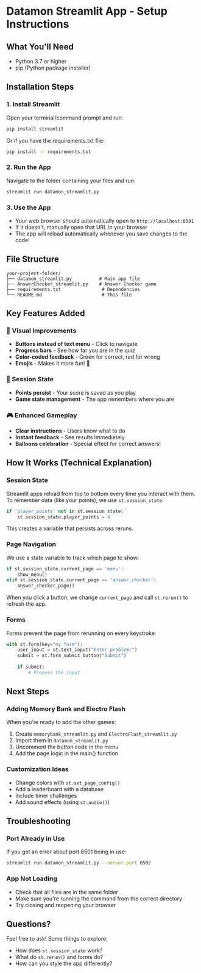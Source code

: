 # Datamon Streamlit App - Setup Instructions

## What You'll Need
- Python 3.7 or higher
- pip (Python package installer)

## Installation Steps

### 1. Install Streamlit
Open your terminal/command prompt and run:
```bash
pip install streamlit
```

Or if you have the requirements.txt file:
```bash
pip install -r requirements.txt
```

### 2. Run the App
Navigate to the folder containing your files and run:
```bash
streamlit run datamon_streamlit.py
```

### 3. Use the App
- Your web browser should automatically open to `http://localhost:8501`
- If it doesn't, manually open that URL in your browser
- The app will reload automatically whenever you save changes to the code!

## File Structure
```
your-project-folder/
├── datamon_streamlit.py          # Main app file
├── AnswerChecker_streamlit.py    # Answer Checker game
├── requirements.txt               # Dependencies
└── README.md                      # This file
```

## Key Features Added

### 🎨 Visual Improvements
- **Buttons instead of text menu** - Click to navigate
- **Progress bars** - See how far you are in the quiz
- **Color-coded feedback** - Green for correct, red for wrong
- **Emojis** - Makes it more fun! 🎉

### 💾 Session State
- **Points persist** - Your score is saved as you play
- **Game state management** - The app remembers where you are

### 🎮 Enhanced Gameplay
- **Clear instructions** - Users know what to do
- **Instant feedback** - See results immediately
- **Balloons celebration** - Special effect for correct answers!

## How It Works (Technical Explanation)

### Session State
Streamlit apps reload from top to bottom every time you interact with them. To remember data (like your points), we use `st.session_state`:

```python
if 'player_points' not in st.session_state:
    st.session_state.player_points = 0
```

This creates a variable that persists across reruns.

### Page Navigation
We use a state variable to track which page to show:

```python
if st.session_state.current_page == 'menu':
    show_menu()
elif st.session_state.current_page == 'answer_checker':
    answer_checker_page()
```

When you click a button, we change `current_page` and call `st.rerun()` to refresh the app.

### Forms
Forms prevent the page from rerunning on every keystroke:

```python
with st.form(key="my_form"):
    user_input = st.text_input("Enter problem:")
    submit = st.form_submit_button("Submit")
    
    if submit:
        # Process the input
```

## Next Steps

### Adding Memory Bank and Electro Flash
When you're ready to add the other games:

1. Create `memorybank_streamlit.py` and `ElectroFlash_streamlit.py`
2. Import them in `datamon_streamlit.py`
3. Uncomment the button code in the menu
4. Add the page logic in the main() function

### Customization Ideas
- Change colors with `st.set_page_config()`
- Add a leaderboard with a database
- Include timer challenges
- Add sound effects (using `st.audio()`)

## Troubleshooting

### Port Already in Use
If you get an error about port 8501 being in use:
```bash
streamlit run datamon_streamlit.py --server.port 8502
```

### App Not Loading
- Check that all files are in the same folder
- Make sure you're running the command from the correct directory
- Try closing and reopening your browser

## Questions?
Feel free to ask! Some things to explore:
- How does `st.session_state` work?
- What do `st.rerun()` and forms do?
- How can you style the app differently?
